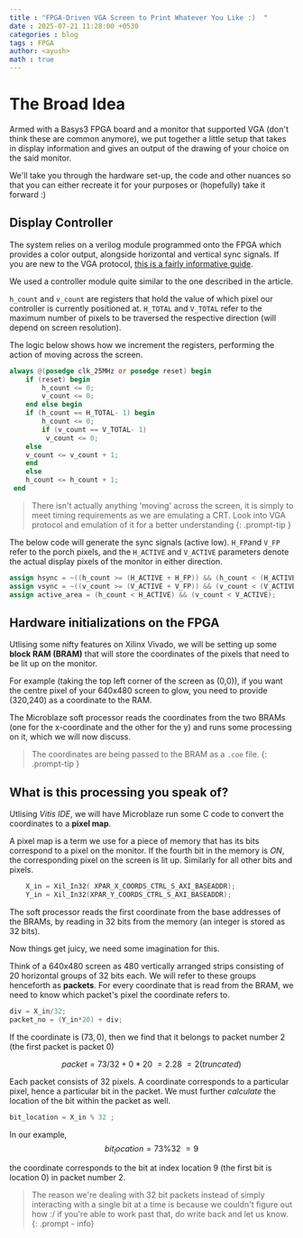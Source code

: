```yaml
---
title : "FPGA-Driven VGA Screen to Print Whatever You Like :)  "
date : 2025-07-21 11:28:00 +0530
categories : blog
tags : FPGA
author: <ayush>
math : true
---
```


# The Broad Idea

Armed with a Basys3 FPGA board and a monitor that supported VGA (don't think these are common anymore), we put together a little setup that takes in display information and gives an output of the drawing of your choice on the said monitor. 

We'll take you through the hardware set-up, the code and other nuances so that you can either recreate it for your purposes or (hopefully) take it forward :)

## Display Controller

The system relies on a verilog module programmed onto the FPGA which provides a color output, alongside horizontal and vertical sync signals. If you are new to the VGA protocol, [this is a fairly informative guide](https://embeddedthoughts.com/2016/07/29/driving-a-vga-monitor-using-an-fpga/).

We used a controller module quite similar to the one described in the article.

 `h_count` and `v_count` are registers that hold the value of which pixel our controller is currently positioned at. `H_TOTAL` and `V_TOTAL` refer to the maximum number of pixels to be traversed the respective direction (will depend on screen resolution).
 
  The logic below shows how we increment the registers, performing the action of moving across the screen.


```verilog
always @(posedge clk_25MHz or posedge reset) begin
    if (reset) begin
        h_count <= 0;
        v_count <= 0;
    end else begin
    if (h_count == H_TOTAL- 1) begin
        h_count <= 0;
        if (v_count == V_TOTAL- 1)
         v_count <= 0;
    else
    v_count <= v_count + 1;
    end 
    else 
    h_count <= h_count + 1;
 end
 ```
> There isn't actually anything 'moving' across the screen, it is simply to meet timing requirements as we are emulating a CRT. Look into VGA protocol and emulation of it for a better understanding 
{: .prompt-tip }



The below code will generate the sync signals (active low). `H_FP`and `V_FP` refer to the porch pixels, and the `H_ACTIVE` and `V_ACTIVE` parameters denote the actual display pixels of the monitor in either direction.

```verilog
assign hsync = ~((h_count >= (H_ACTIVE + H_FP)) && (h_count < (H_ACTIVE + H_FP + H_SYNC)));
assign vsync = ~((v_count >= (V_ACTIVE + V_FP)) && (v_count < (V_ACTIVE + V_FP + V_SYNC)));
assign active_area = (h_count < H_ACTIVE) && (v_count < V_ACTIVE);
```

## Hardware initializations on the FPGA

Utlising some nifty features on Xilinx Vivado, we will be setting up some **block RAM (BRAM)** that will store the coordinates of the pixels that need to be lit up on the monitor. 

For example (taking the top left corner of the screen as (0,0)), if you want the centre pixel of your 640x480 screen to glow, you need to provide (320,240) as a coordinate to the RAM. 



The Microblaze soft processor reads the coordinates from the two BRAMs (one for the x-coordinate and the other for the y) and runs some processing on it, which we will now discuss.


>  The coordinates are being passed to the BRAM as a `.coe` file. 
{: .prompt-tip }

## What is this processing you speak of?

Utlising *Vitis IDE*, we will have Microblaze run some C code to convert the coordinates to a **pixel map**.

A pixel map is a term we use for a piece of memory that has its bits correspond to a pixel on the monitor. If the fourth bit in the memory is *ON*, the corresponding pixel on the screen is lit up. Similarly for all other bits and pixels.

```c
    X_in = Xil_In32( XPAR_X_COORDS_CTRL_S_AXI_BASEADDR);
    Y_in = Xil_In32(XPAR_Y_COORDS_CTRL_S_AXI_BASEADDR);
```

The soft processor reads the first coordinate from the base addresses of the BRAMs, by reading in 32 bits from the memory (an integer is stored as 32 bits).


Now things get juicy, we need some imagination for this. 

Think of a 640x480 screen as 480 vertically arranged strips consisting of 20 horizontal groups of 32 bits each. We will refer to these groups henceforth as **packets**. For every coordinate that is read from the BRAM, we need to know which packet's pixel the coordinate refers to. 

```c
div = X_in/32;
packet_no = (Y_in*20) + div;	
```
If the coordinate is $(73,0)$, then we find that it belongs to packet number 2 (the first packet is packet 0)

$$ packet = 73/32 + 0*20 ~= 2.28 ~= 2  (truncated)$$

Each packet consists of 32 pixels. A coordinate corresponds to a particular pixel, hence a particular bit in the packet. We must further *calculate* the location of the bit within the packet as well. 

```c
bit_location = X_in % 32 ;
```

In our example, 
$$ bit_location = 73 \% 32 ~= 9 $$

the coordinate corresponds to the bit at index location 9 (the first bit is location 0) in packet number 2.

> The reason we're dealing with 32 bit packets instead of simply interacting with a single bit at a time is because we couldn't figure out how :/ if you're able to work past that, do write back and let us know.
{: .prompt - info}




